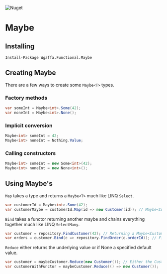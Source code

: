 ![Nuget](https://img.shields.io/nuget/v/Wgaffa.Functional.Maybe)

# Maybe

## Installing
`Install-Package Wgaffa.Functional.Maybe`

## Creating Maybe
There are a few ways to create some `Maybe<T>` types.
### Factory methods
```csharp
var someInt = Maybe<int>.Some(42);
var noneInt = Maybe<int>.None();
```
### Implicit conversion
```csharp
Maybe<int> someInt = 42;
Maybe<int> noneInt = Nothing.Value;
```

### Calling constructors
```csharp
Maybe<int> someInt = new Some<int>(42);
Maybe<int> noneInt = new None<int>();
```

## Using Maybe's
`Map` takes a type and returns a `Maybe<T>` much like LINQ `Select`.
```csharp
var customerId = Maybe<int>.Some(42);
var customerMaybe = customerId.Map(id => new Customer(id)); // Maybe<Customer>
```

`Bind` takes a functor returning another maybe and chains everything together much like LINQ `SelectMany`.
```csharp
var customer = repository.FindCustomer(42); // Returning a Maybe<Customer>
var orders = customer.Bind(c => repository.FindOrder(c.orderId)); // FindOrder() returns a Maybe<Order>
```

`Reduce` either returns the underlying value or if None a specified default value.
```csharp
var customer = maybeCustomer.Reduce(new Customer()); // Either the Customer in maybeCustomer or a new default Customer
var customerWithFunctor = maybeCustomer.Reduce(() => new Customer());
```
<!--stackedit_data:
eyJoaXN0b3J5IjpbMTk1MjI4NzU2NSwtMTIyNTAyODUxMV19
-->